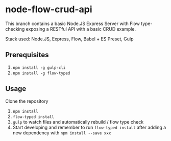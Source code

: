 # node-flow-crud-api

This branch contains a basic Node.JS Express Server with Flow type-checking
exposing a RESTful API with a basic CRUD example.

Stack used: Node.JS, Express, Flow, Babel + ES Preset, Gulp

## Prerequisites

1. `npm install -g gulp-cli`
2. `npm install -g flow-typed`

## Usage

Clone the repository

1. `npm install`
2. `flow-typed install`
3. `gulp` to watch files and automatically rebuild / flow type check
4. Start developing and remember to run `flow-typed install` after adding a new
dependency with `npm install --save xxx`
